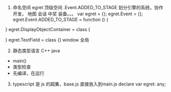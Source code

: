 1. 命名空间
  egret 顶级空间
    .Event.ADDED_TO_STAGE 划分引擎的系统，协作开发，
地图 会话 中奖 装备。。。
var egret = {};
egret.Event = {};
egret.Event.ADDED_TO_STAGE = function () {

}
egret.DisplayObjectContainer = class {

}
egret.TextField = class {}
window 全局

2. 静态类型语言 C++ java
- main()
- 类型检查
- 先编译，在运行

3. typescript 是 js 的超集，base.js 直接放入到main.js
declare var egret: any;